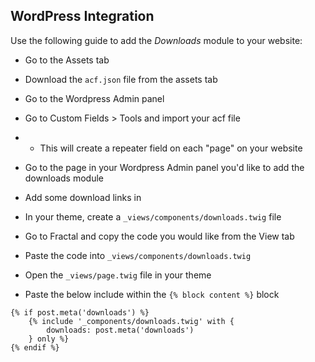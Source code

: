 ## WordPress Integration

Use the following guide to add the *Downloads* module to your website:

- Go to the Assets tab

- Download the `acf.json` file from the assets tab 

- Go to the Wordpress Admin panel

- Go to Custom Fields > Tools and import your acf file
- - This will create a repeater field on each "page" on your website

- Go to the page in your Wordpress Admin panel you'd like to add the downloads module

- Add some download links in

- In your theme, create a `_views/components/downloads.twig` file

- Go to Fractal and copy the code you would like from the View tab

- Paste the code into `_views/components/downloads.twig`

- Open the `_views/page.twig` file in your theme

- Paste the below include within the `{% block content %}` block

```
{% if post.meta('downloads') %}
    {% include '_components/downloads.twig' with {
        downloads: post.meta('downloads')
    } only %}
{% endif %}
```